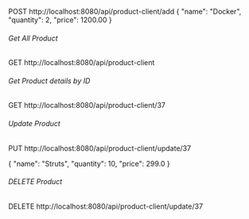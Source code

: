 POST http://localhost:8080/api/product-client/add
{
"name": "Docker",
"quantity": 2,
"price": 1200.00
}

###### Get All Product
GET http://localhost:8080/api/product-client

###### Get Product details by ID
GET http://localhost:8080/api/product-client/37

###### Update Product
PUT http://localhost:8080/api/product-client/update/37

{
"name": "Struts",
"quantity": 10,
"price": 299.0
}

###### DELETE Product
DELETE http://localhost:8080/api/product-client/update/37

